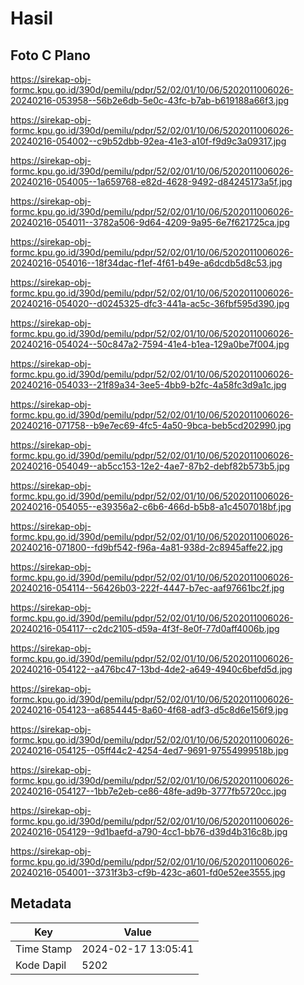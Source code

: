 # Hasil

## Foto C Plano

https://sirekap-obj-formc.kpu.go.id/390d/pemilu/pdpr/52/02/01/10/06/5202011006026-20240216-053958--56b2e6db-5e0c-43fc-b7ab-b619188a66f3.jpg

https://sirekap-obj-formc.kpu.go.id/390d/pemilu/pdpr/52/02/01/10/06/5202011006026-20240216-054002--c9b52dbb-92ea-41e3-a10f-f9d9c3a09317.jpg

https://sirekap-obj-formc.kpu.go.id/390d/pemilu/pdpr/52/02/01/10/06/5202011006026-20240216-054005--1a659768-e82d-4628-9492-d84245173a5f.jpg

https://sirekap-obj-formc.kpu.go.id/390d/pemilu/pdpr/52/02/01/10/06/5202011006026-20240216-054011--3782a506-9d64-4209-9a95-6e7f621725ca.jpg

https://sirekap-obj-formc.kpu.go.id/390d/pemilu/pdpr/52/02/01/10/06/5202011006026-20240216-054016--18f34dac-f1ef-4f61-b49e-a6dcdb5d8c53.jpg

https://sirekap-obj-formc.kpu.go.id/390d/pemilu/pdpr/52/02/01/10/06/5202011006026-20240216-054020--d0245325-dfc3-441a-ac5c-36fbf595d390.jpg

https://sirekap-obj-formc.kpu.go.id/390d/pemilu/pdpr/52/02/01/10/06/5202011006026-20240216-054024--50c847a2-7594-41e4-b1ea-129a0be7f004.jpg

https://sirekap-obj-formc.kpu.go.id/390d/pemilu/pdpr/52/02/01/10/06/5202011006026-20240216-054033--21f89a34-3ee5-4bb9-b2fc-4a58fc3d9a1c.jpg

https://sirekap-obj-formc.kpu.go.id/390d/pemilu/pdpr/52/02/01/10/06/5202011006026-20240216-071758--b9e7ec69-4fc5-4a50-9bca-beb5cd202990.jpg

https://sirekap-obj-formc.kpu.go.id/390d/pemilu/pdpr/52/02/01/10/06/5202011006026-20240216-054049--ab5cc153-12e2-4ae7-87b2-debf82b573b5.jpg

https://sirekap-obj-formc.kpu.go.id/390d/pemilu/pdpr/52/02/01/10/06/5202011006026-20240216-054055--e39356a2-c6b6-466d-b5b8-a1c4507018bf.jpg

https://sirekap-obj-formc.kpu.go.id/390d/pemilu/pdpr/52/02/01/10/06/5202011006026-20240216-071800--fd9bf542-f96a-4a81-938d-2c8945affe22.jpg

https://sirekap-obj-formc.kpu.go.id/390d/pemilu/pdpr/52/02/01/10/06/5202011006026-20240216-054114--56426b03-222f-4447-b7ec-aaf97661bc2f.jpg

https://sirekap-obj-formc.kpu.go.id/390d/pemilu/pdpr/52/02/01/10/06/5202011006026-20240216-054117--c2dc2105-d59a-4f3f-8e0f-77d0aff4006b.jpg

https://sirekap-obj-formc.kpu.go.id/390d/pemilu/pdpr/52/02/01/10/06/5202011006026-20240216-054122--a476bc47-13bd-4de2-a649-4940c6befd5d.jpg

https://sirekap-obj-formc.kpu.go.id/390d/pemilu/pdpr/52/02/01/10/06/5202011006026-20240216-054123--a6854445-8a60-4f68-adf3-d5c8d6e156f9.jpg

https://sirekap-obj-formc.kpu.go.id/390d/pemilu/pdpr/52/02/01/10/06/5202011006026-20240216-054125--05ff44c2-4254-4ed7-9691-97554999518b.jpg

https://sirekap-obj-formc.kpu.go.id/390d/pemilu/pdpr/52/02/01/10/06/5202011006026-20240216-054127--1bb7e2eb-ce86-48fe-ad9b-3777fb5720cc.jpg

https://sirekap-obj-formc.kpu.go.id/390d/pemilu/pdpr/52/02/01/10/06/5202011006026-20240216-054129--9d1baefd-a790-4cc1-bb76-d39d4b316c8b.jpg

https://sirekap-obj-formc.kpu.go.id/390d/pemilu/pdpr/52/02/01/10/06/5202011006026-20240216-054001--3731f3b3-cf9b-423c-a601-fd0e52ee3555.jpg


## Metadata

| Key        | Value               |
| ---------- | ------------------- |
| Time Stamp | 2024-02-17 13:05:41 |
| Kode Dapil | 5202                |



